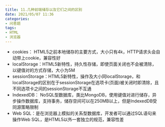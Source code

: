 ```yaml
---
title: 11.几种前端储存以及它们之间的区别
date: 2021/05/07 11:36
categories: 
- 问答题
tags: 
- HTML
- 浏览器
---
```


- cookies： HTML5之前本地储存的主要方式，大小只有4k，HTTP请求头会自动带上cookie，兼容性好
- localStorage：HTML5新特性，持久性存储，即使页面关闭也不会被清除，以键值对的方式存储，大小为5M
- sessionStorage：HTML5新特性，操作及大小同localStorage，和localStorage的区别在于sessionStorage在选项卡(页面)被关闭时即清除，且不同选项卡之间的sessionStorage不互通
- IndexedDB： NoSQL型数据库，类比MongoDB，使用键值对进行储存，异步操作数据库，支持事务，储存空间可以在250MB以上，但是IndexedDB受同源策略限制
- Web SQL：是在浏览器上模拟的关系型数据库，开发者可以通过SQL语句来操作Web SQL，是HTML5以外一套独立的规范，兼容性差